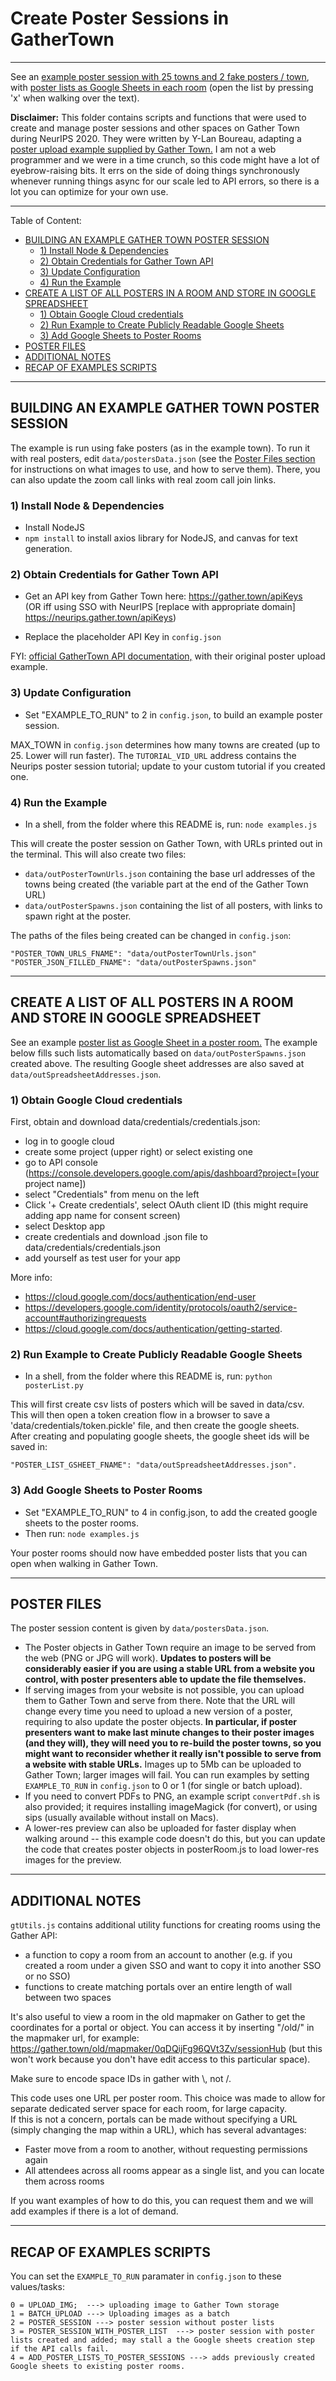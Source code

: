 # Create Poster Sessions in GatherTown

-------------------------------------------------------------------------------------
See an [example poster session with 25 towns and 2 fake posters / town](https://gather.town/app/0qDQijFg96QVt3Zv/sessionHub), 
with [poster lists as Google Sheets in each room](https://gather.town/app/fqYKZyOAnXGK2J7U/posterRoomE3?spawnx=11&spawny=40&map=custom-entrance) (open the list by pressing 'x' when walking over the text).

**Disclaimer:** This folder contains scripts and functions that were used to create and manage poster sessions and other spaces on Gather Town during NeurIPS 2020. 
They were written by Y-Lan Boureau, adapting a [poster upload example supplied by Gather Town.](https://www.notion.so/EXTERNAL-Gather-http-API-3bbf6c59325f40aca7ef5ce14c677444#e0a6c5277fd443458c4a9c0f4359738c) 
I am not a web programmer and we were in a time crunch, so this code might have a lot of eyebrow-raising bits. 
It errs on the side of doing things synchronously whenever running things async for our scale led to API errors, so there is a lot you can optimize for your own use.

-------------------------------------------------------------------------------------
Table of Content: 
 
- [BUILDING AN EXAMPLE GATHER TOWN POSTER SESSION](#building-an-example-gather-town-poster-session)
  * [1) Install Node & Dependencies](#1-install-node--dependencies)
  * [2) Obtain Credentials for Gather Town API](#2-obtain-credentials-for-gather-town-api)
  * [3) Update Configuration](#3-update-configuration)
  * [4) Run the Example](#4-run-the-example)
- [CREATE A LIST OF ALL POSTERS IN A ROOM AND STORE IN GOOGLE SPREADSHEET](#create-a-list-of-all-posters-in-a-room-and-store-in-google-spreadsheet)
  * [1) Obtain Google Cloud credentials](#1-obtain-google-cloud-credentials)
  * [2) Run Example to Create Publicly Readable Google Sheets](#2-run-example-to-create-publicly-readable-google-sheets)
  * [3) Add Google Sheets to Poster Rooms](#3-add-google-sheets-to-poster-rooms)
- [POSTER FILES](#poster-files)
- [ADDITIONAL NOTES](#additional-notes)
- [RECAP OF EXAMPLES SCRIPTS](#recap-of-examples-scripts)

------

## BUILDING AN EXAMPLE GATHER TOWN POSTER SESSION

The example is run using fake posters (as in the example town).
To run it with real posters, edit `data/postersData.json` 
(see the [Poster Files section](#poster-files) for instructions on what images to use, and how to serve them).
There, you can also update the zoom call links with real zoom call join links.

### 1) Install Node & Dependencies

- Install NodeJS
- ```npm install``` to install axios library for NodeJS, and canvas for text generation.
  

### 2) Obtain Credentials for Gather Town API

- Get an API key from Gather Town here:
https://gather.town/apiKeys <br/> 
  (OR iff using SSO with NeurIPS [replace with appropriate domain]  https://neurips.gather.town/apiKeys) 
  
- Replace the placeholder API Key in `config.json`

FYI: [official GatherTown API documentation,](https://www.notion.so/EXTERNAL-Gather-http-API-3bbf6c59325f40aca7ef5ce14c677444)
with their original poster upload example.

### 3) Update Configuration

- Set "EXAMPLE_TO_RUN" to 2 in `config.json`, to build an example poster session.

MAX_TOWN in `config.json` determines how many towns are created (up to 25. Lower will run faster). 
The `TUTORIAL_VID_URL` address contains the Neurips poster session tutorial; update to your custom tutorial if you created one.

### 4) Run the Example
   
- In a shell, from the folder where this README is, run:
`node examples.js`
  
This will create the poster session on Gather Town, with URLs printed out in the terminal. 
This will also create two files:

- `data/outPosterTownUrls.json` containing the base url addresses of the towns being created (the variable part at the end of the Gather Town URL)
- `data/outPosterSpawns.json` containing the list of all posters, with links to spawn right at the poster.

The paths of the files being created can be changed in `config.json`:
```
"POSTER_TOWN_URLS_FNAME": "data/outPosterTownUrls.json"
"POSTER_JSON_FILLED_FNAME": "data/outPosterSpawns.json"
```
-------------------------------------------------------------------------------------
## CREATE A LIST OF ALL POSTERS IN A ROOM AND STORE IN GOOGLE SPREADSHEET 
See an example [poster list as Google Sheet in a poster room.](https://gather.town/app/fqYKZyOAnXGK2J7U/posterRoomE3?spawnx=11&spawny=40&map=custom-entrance)
The example below fills such lists automatically based on `data/outPosterSpawns.json` created above.
The resulting Google sheet addresses are also saved at `data/outSpreadsheetAddresses.json`.

### 1) Obtain Google Cloud credentials
 
First, obtain and download data/credentials/credentials.json:

 - log in to google cloud
 - create some project (upper right) or select existing one
 - go to API console (https://console.developers.google.com/apis/dashboard?project=[your project name])
 - select "Credentials" from menu on the left
 - Click '+ Create credentials', select OAuth client ID (this might require adding app name for consent screen)
 - select Desktop app
 - create credentials and download .json file to data/credentials/credentials.json
 - add yourself as test user for your app
 
More info:
- https://cloud.google.com/docs/authentication/end-user
- https://developers.google.com/identity/protocols/oauth2/service-account#authorizingrequests
- https://cloud.google.com/docs/authentication/getting-started.


### 2) Run Example to Create Publicly Readable Google Sheets

- In a shell, from the folder where this README is, run:
`python posterList.py`

This will first create csv lists of posters which will be saved in data/csv.  
This will then open a token creation flow in a browser to save a 'data/credentials/token.pickle' file, and then create the google sheets.  
After creating and populating google sheets, the google sheet ids will be saved in:
```
"POSTER_LIST_GSHEET_FNAME": "data/outSpreadsheetAddresses.json".
```

### 3) Add Google Sheets to Poster Rooms
- Set "EXAMPLE_TO_RUN" to 4 in config.json, to add the created google sheets to the poster rooms.
- Then run: `node examples.js`

Your poster rooms should now have embedded poster lists that you can open when walking in Gather Town.

-------------------------------------------------------------------------------------
## POSTER FILES
The poster session content is given by `data/postersData.json`.
- The Poster objects in Gather Town require an image to be served from the web (PNG or JPG will work). **Updates to posters will be considerably easier if you are using a stable URL from a website you control, with poster presenters able to update the file themselves.**
- If serving images from your website is not possible, you can upload them to Gather Town and serve from there. Note that the URL will change every time you need to upload a new version of a poster, requiring to also update the poster objects. **In particular, if poster presenters want to make last minute changes to their poster images (and they will), they will need you to re-build the poster towns, so you might want to reconsider whether it really isn't possible to serve from a website with stable URLs.** Images up to 5Mb can be uploaded to Gather Town; larger images will fail. You can run examples by setting `EXAMPLE_TO_RUN` in `config.json` to 0 or 1 (for single or batch upload).
- If you need to convert PDFs to PNG, an example script `convertPdf.sh` is also provided; it requires installing imageMagick (for convert), or using sips (usually available without install on Macs). 
- A lower-res preview can also be uploaded for faster display when walking around -- this example code doesn't do this, but you can update the code that creates poster objects in posterRoom.js to load lower-res images for the preview.


-------------------------------------------------------------------------------------
## ADDITIONAL NOTES
`gtUtils.js` contains additional utility functions for creating rooms using the Gather API:
- a function to copy a room from an account to another (e.g. if you created a room under a given SSO and want to copy it into another SSO or no SSO)
- functions to create matching portals over an entire length of wall between two spaces

It's also useful to view a room in the old mapmaker on Gather to get the coordinates for a portal or object. You can access it by inserting "/old/" in the mapmaker url, for example:  https://gather.town/old/mapmaker/0qDQijFg96QVt3Zv/sessionHub (but this won't work because you don't have edit access to this particular space).

Make sure to encode space IDs in gather with \\, not /.

This code uses one URL per poster room. This choice was made to allow for separate dedicated server space for each room, for large capacity.  
If this is not a concern, portals can be made without specifying a URL (simply changing the map within a URL), which has several advantages:
- Faster move from a room to another, without requesting permissions again
- All attendees across all rooms appear as a single list, and you can locate them across rooms

If you want examples of how to do this, you can request them and we will add examples if there is a lot of demand.

-------------------------------------------------------------------------------------
## RECAP OF EXAMPLES SCRIPTS
You can set the `EXAMPLE_TO_RUN` paramater in `config.json` to these values/tasks:
```
0 = UPLOAD_IMG;  ---> uploading image to Gather Town storage
1 = BATCH_UPLOAD ---> Uploading images as a batch
2 = POSTER_SESSION ---> poster session without poster lists
3 = POSTER_SESSION_WITH_POSTER_LIST  ---> poster session with poster lists created and added; may stall a the Google sheets creation step if the API calls fail.
4 = ADD_POSTER_LISTS_TO_POSTER_SESSIONS ---> adds previously created Google sheets to existing poster rooms.
```


